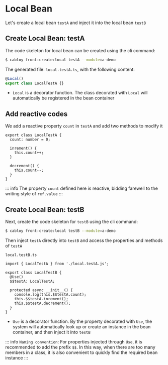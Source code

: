 # Local Bean

Let's create a local bean `testA` and inject it into the local bean `testB`

## Create Local Bean: testA

The code skeleton for local bean can be created using the cli command:

```bash
$ cabloy front:create:local testA --module=a-demo
```

The generated file: `local.testA.ts`, with the following content:

```typescript
@Local()
export class LocalTestA {}
```

- `Local` is a decorator function. The class decorated with `Local` will automatically be registered in the bean container

## Add reactive codes

We add a reactive property `count` in `testA` and add two methods to modify it

```typescript{2-10}
export class LocalTestA {
  count: number = 0;

  inrement() {
    this.count++;
  }

  decrement() {
    this.count--;
  }
}
```

::: info
The property `count` defined here is reactive, bidding farewell to the writing style of `ref.value`
:::

## Create Local Bean: testB

Next, create the code skeleton for `testB` using the cli command:

```bash
$ cabloy front:create:local testB --module=a-demo
```

Then inject `testA` directly into `testB` and access the properties and methods of `testA`

`local.testB.ts`

```typescript{1,4-11}
import { LocalTestA } from './local.testA.js';

export class LocalTestB {
  @Use()
  $$testA: LocalTestA;

  protected async __init__() {
    console.log(this.$$testA.count);
    this.$$testA.inrement();
    this.$$testA.decrement();
  }
}
```

- `Use` is a decorator function. By the property decorated with `Use`, the system will automatically look up or create an instance in the bean container, and then inject it into `testB`

::: info
`Naming convention`: For properties injected through `Use`, it is recommended to add the prefix `$$`. In this way, when there are too many members in a class, it is also convenient to quickly find the required bean instance
:::
